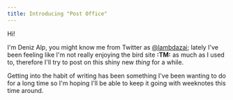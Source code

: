 ```yaml
---
title: Introducing "Post Office"
---
```


Hi!

I'm Deniz Alp, you might know me from Twitter as [\@lambdazai](https://twitter.com/lambdazai); lately I've been feeling like I'm not really enjoying the bird site __:TM:__ as much as I used to, therefore I'll try to post on this shiny new *thing* for a while.

Getting into the habit of writing has been something I've been wanting to do for a long time so I'm hoping I'll be able to keep it going with weeknotes this time around.
